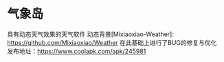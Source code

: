 # 气象岛
具有动态天气效果的天气软件
动态背景[Mixiaoxiao-Weather]: https://github.com/Mixiaoxiao/Weather 在此基础上进行了BUG的修复与优化
发布地址：https://www.coolapk.com/apk/245981
